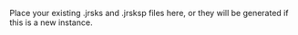 Place your existing .jrsks and .jrsksp files here, or they will be generated if this is a new instance. 
